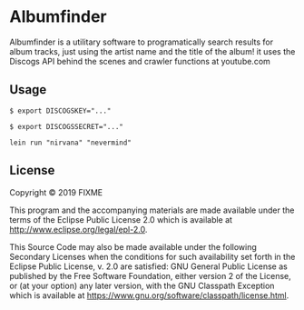 # Albumfinder

Albumfinder is a utilitary software to programatically search results for album tracks, just using the artist name and the title of the album! it uses the Discogs API behind the scenes and crawler functions at youtube.com

## Usage

```
$ export DISCOGSKEY="..."
``` 

```
$ export DISCOGSSECRET="..."
``` 

```
lein run "nirvana" "nevermind"
``` 

## License

Copyright © 2019 FIXME

This program and the accompanying materials are made available under the
terms of the Eclipse Public License 2.0 which is available at
http://www.eclipse.org/legal/epl-2.0.

This Source Code may also be made available under the following Secondary
Licenses when the conditions for such availability set forth in the Eclipse
Public License, v. 2.0 are satisfied: GNU General Public License as published by
the Free Software Foundation, either version 2 of the License, or (at your
option) any later version, with the GNU Classpath Exception which is available
at https://www.gnu.org/software/classpath/license.html.
